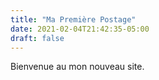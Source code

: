 ```yaml
---
title: "Ma Première Postage"
date: 2021-02-04T21:42:35-05:00
draft: false
---
```


Bienvenue au mon nouveau site.
